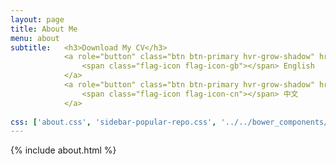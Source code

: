 ```yaml
---
layout: page
title: About Me
menu: about
subtitle:   <h3>Download My CV</h3>
            <a role="button" class="btn btn-primary hvr-grow-shadow" href="/assets/files/CV_Chuan_Dong_FR.pdf" target="_blanks">
                <span class="flag-icon flag-icon-gb"></span> English
            </a>
            <a role="button" class="btn btn-primary hvr-grow-shadow" href="/assets/files/CV_Chuan_Dong_CH.pdf" target="_blanks">
                <span class="flag-icon flag-icon-cn"></span> 中文
            </a>
                            
css: ['about.css', 'sidebar-popular-repo.css', '../../bower_components/flag-icon-css/css/flag-icon.min.css']
---
```


{% include about.html %}